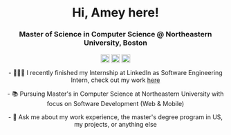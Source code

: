 <h1 align="center">Hi, Amey here!</h1>
<h3 align="center">Master of Science in Computer Science @ Northeastern University, Boston</h3>
<p align="center">
<a href=mailto:arya.am@northeastern.edu target="blank"><img align="center" src=https://cdn.jsdelivr.net/npm/simple-icons@3.0.1/icons/gmail.svg alt="amey" height="20" width="20" /></a>
<a href=https://www.linkedin.com/in/ameyarya target="blank"><img align="center" src=https://cdn.jsdelivr.net/npm/simple-icons@3.0.1/icons/linkedin.svg alt="itsjafer" height="20" width="20" /></a>
<a href=https://ameyarya.github.io target="blank"><img align="center" src=https://cdn.jsdelivr.net/npm/simple-icons@3.0.1/icons/googlechrome.svg alt="itsjafer" height="20" width="20" /></a>
</p>
<p align="center">
- 👨🏻‍💻 I recently finished my Internship at LinkedIn as Software Engineering Intern, check out my work <a href=https://ameyarya.github.io/work/>here</a>
</p>
<p align="center">
- 📚 Pursuing Master's in Computer Science at Northeastern University with focus on Software Development (Web & Mobile)
</p>
<p align="center">
- 💬 Ask me about my work experience, the master's degree program in US, my projects, or anything else
</p>

